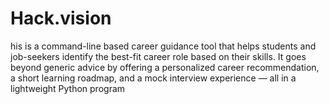 # Hack.vision
his is a command-line based career guidance tool that helps students and job-seekers identify the best-fit career role based on their skills. It goes beyond generic advice by offering a personalized career recommendation, a short learning roadmap, and a mock interview experience — all in a lightweight Python program
